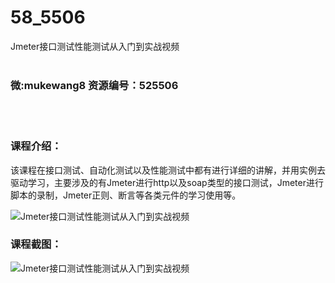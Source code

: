 # 58_5506
Jmeter接口测试性能测试从入门到实战视频
<br/></br>
<h3>微:mukewang8 资源编号：525506</h3>
<br/></br>
<h3>课程介绍：</h3>
<p>该课程在接口测试、自动化测试以及性能测试中都有进行详细的讲解，并用实例去驱动学习，主要涉及的有<a title="查看与 Jmeter 相关的文章" target="_blank">Jmeter</a>进行http以及soap类型的接口测试，Jmeter进行脚本的录制，Jmeter正则、断言等各类元件的学习使用等。</p>
<p><img src="https://www.ko996.com/wp-content/uploads/img/2019/07/2-2-300x180.png" alt="Jmeter接口测试性能测试从入门到实战视频"></p>
<h3>课程截图：</h3>
<p><img src="https://www.ko996.com/wp-content/uploads/img/2019/07/1-5.png" alt="Jmeter接口测试性能测试从入门到实战视频"></p>
